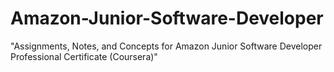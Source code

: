 # Amazon-Junior-Software-Developer
"Assignments, Notes, and Concepts for Amazon Junior Software Developer Professional Certificate (Coursera)"
